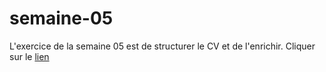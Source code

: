 # semaine-05
L'exercice de la semaine 05 est de structurer le CV et de l'enrichir.
Cliquer sur le [lien](https://htmlpreview.github.io/?https://github.com/mariemcp/semaine-05/master/indexCV.html)